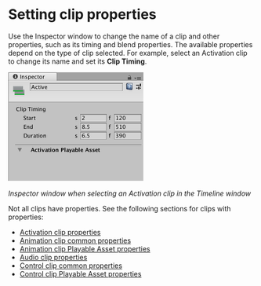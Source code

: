 # Setting clip properties

Use the Inspector window to change the name of a clip and other properties, such as its timing and blend properties. The
available properties depend on the type of clip selected. For example, select an Activation clip to change its name and
set its **Clip Timing**.

![Inspector window when selecting an Activation clip in the Timeline window](images/timeline_inspector_activation_clip.png)

_Inspector window when selecting an Activation clip in the Timeline window_

Not all clips have properties. See the following sections for clips with properties:

* [Activation clip properties](insp_clp_act.md)
* [Animation clip common properties](insp_clp_anim_com.md)
* [Animation clip Playable Asset properties](insp_clp_anim_plyb.md)
* [Audio clip properties](insp_clp_aud.md)
* [Control clip common properties](insp_clp_ctrl_com.md)
* [Control clip Playable Asset properties](insp_clp_ctrl_plyb.md)
